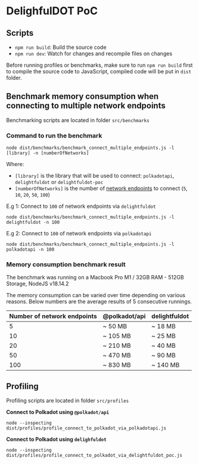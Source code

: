 # DelighfulDOT PoC

## Scripts
- `npm run build`: Build the source code
- `npm run dev`: Watch for changes and recompile files on changes

Before running profiles or benchmarks, make sure to run `npm run build` first to compile the source code to JavaScript, compiled code will be put in `dist` folder.

## Benchmark memory consumption when connecting to multiple network endpoints

Benchmarking scripts are located in folder `src/benchmarks`

### Command to run the benchmark
```ssh
node dist/benchmarks/benchmark_connect_multiple_endpoints.js -l [library] -n [numberOfNetworks]
```
Where:
- `[library]` is the library that will be used to connect: `polkadotapi`, `delightfuldot` or `delightfuldot-poc`
- `[numberOfNetworks]` is the number of [network endpoints](https://github.com/sinzii/delightfuldot-poc/blob/main/src/util/networks.ts) to connect (`5`, `10`, `20`, `50`, `100`)

E.g 1: Connect to `100` of network endpoints via `delightfuldot`
```ssh
node dist/benchmarks/benchmark_connect_multiple_endpoints.js -l delightfuldot -n 100
```

E.g 2: Connect to `100` of network endpoints via `polkadotapi`
```ssh
node dist/benchmarks/benchmark_connect_multiple_endpoints.js -l polkadotapi -n 100
```

### Memory consumption benchmark result

The benchmark was running on a Macbook Pro M1 / 32GB RAM - 512GB Storage, NodeJS v18.14.2

The memory consumption can be varied over time depending on various reasons. Below numbers are the average results of 5 consecutive runnings.

| Number of network endpoints | @polkadot/api | delightfuldot |
| ------------- | ------------- | ------------- |
| 5  | ~ 50 MB  | ~ 18 MB |
| 10  | ~ 105 MB  | ~ 25 MB |
| 20  | ~ 210 MB  | ~ 40 MB | 
| 50  | ~ 470 MB  | ~ 90 MB |
| 100  | ~ 830 MB  | ~ 140 MB |

## Profiling

Profiling scripts are located in folder `src/profiles`

**Connect to Polkadot using `@polkadot/api`**
```ssh
node --inspecting dist/profiles/profile_connect_to_polkadot_via_polkadotapi.js
```

**Connect to Polkadot using `delighfuldot`**
```ssh
node --inspecting dist/profiles/profile_connect_to_polkadot_via_delightfuldot_poc.js
```

